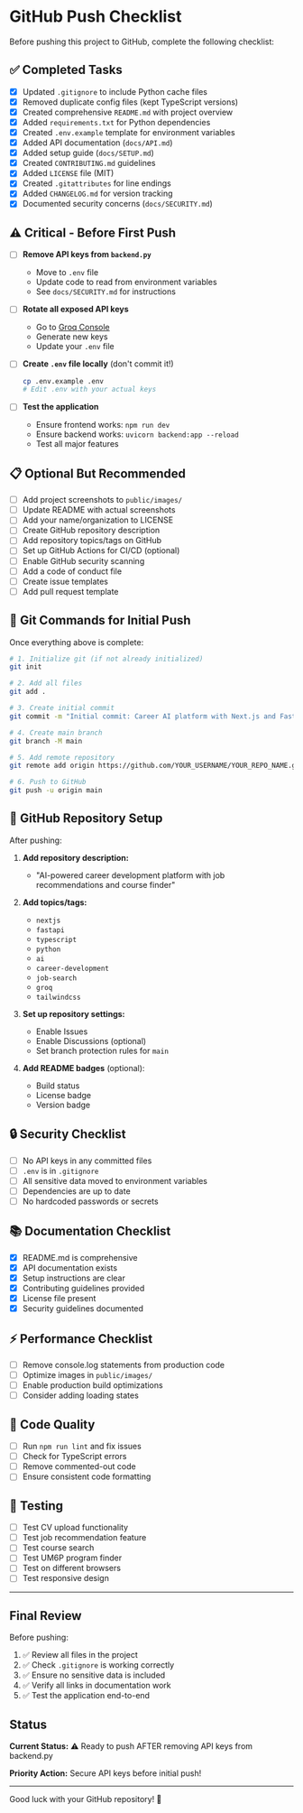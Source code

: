 # GitHub Push Checklist

Before pushing this project to GitHub, complete the following checklist:

## ✅ Completed Tasks

- [x] Updated `.gitignore` to include Python cache files
- [x] Removed duplicate config files (kept TypeScript versions)
- [x] Created comprehensive `README.md` with project overview
- [x] Added `requirements.txt` for Python dependencies
- [x] Created `.env.example` template for environment variables
- [x] Added API documentation (`docs/API.md`)
- [x] Added setup guide (`docs/SETUP.md`)
- [x] Created `CONTRIBUTING.md` guidelines
- [x] Added `LICENSE` file (MIT)
- [x] Created `.gitattributes` for line endings
- [x] Added `CHANGELOG.md` for version tracking
- [x] Documented security concerns (`docs/SECURITY.md`)

## ⚠️ Critical - Before First Push

- [ ] **Remove API keys from `backend.py`**
  - Move to `.env` file
  - Update code to read from environment variables
  - See `docs/SECURITY.md` for instructions

- [ ] **Rotate all exposed API keys**
  - Go to [Groq Console](https://console.groq.com/)
  - Generate new keys
  - Update your `.env` file

- [ ] **Create `.env` file locally** (don't commit it!)
  ```bash
  cp .env.example .env
  # Edit .env with your actual keys
  ```

- [ ] **Test the application**
  - Ensure frontend works: `npm run dev`
  - Ensure backend works: `uvicorn backend:app --reload`
  - Test all major features

## 📋 Optional But Recommended

- [ ] Add project screenshots to `public/images/`
- [ ] Update README with actual screenshots
- [ ] Add your name/organization to LICENSE
- [ ] Create GitHub repository description
- [ ] Add repository topics/tags on GitHub
- [ ] Set up GitHub Actions for CI/CD (optional)
- [ ] Enable GitHub security scanning
- [ ] Add a code of conduct file
- [ ] Create issue templates
- [ ] Add pull request template

## 🚀 Git Commands for Initial Push

Once everything above is complete:

```bash
# 1. Initialize git (if not already initialized)
git init

# 2. Add all files
git add .

# 3. Create initial commit
git commit -m "Initial commit: Career AI platform with Next.js and FastAPI"

# 4. Create main branch
git branch -M main

# 5. Add remote repository
git remote add origin https://github.com/YOUR_USERNAME/YOUR_REPO_NAME.git

# 6. Push to GitHub
git push -u origin main
```

## 📝 GitHub Repository Setup

After pushing:

1. **Add repository description:**
   - "AI-powered career development platform with job recommendations and course finder"

2. **Add topics/tags:**
   - `nextjs`
   - `fastapi`
   - `typescript`
   - `python`
   - `ai`
   - `career-development`
   - `job-search`
   - `groq`
   - `tailwindcss`

3. **Set up repository settings:**
   - Enable Issues
   - Enable Discussions (optional)
   - Set branch protection rules for `main`

4. **Add README badges** (optional):
   - Build status
   - License badge
   - Version badge

## 🔒 Security Checklist

- [ ] No API keys in any committed files
- [ ] `.env` is in `.gitignore`
- [ ] All sensitive data moved to environment variables
- [ ] Dependencies are up to date
- [ ] No hardcoded passwords or secrets

## 📚 Documentation Checklist

- [x] README.md is comprehensive
- [x] API documentation exists
- [x] Setup instructions are clear
- [x] Contributing guidelines provided
- [x] License file present
- [x] Security guidelines documented

## ⚡ Performance Checklist

- [ ] Remove console.log statements from production code
- [ ] Optimize images in `public/images/`
- [ ] Enable production build optimizations
- [ ] Consider adding loading states

## 🎨 Code Quality

- [ ] Run `npm run lint` and fix issues
- [ ] Check for TypeScript errors
- [ ] Remove commented-out code
- [ ] Ensure consistent code formatting

## 🧪 Testing

- [ ] Test CV upload functionality
- [ ] Test job recommendation feature
- [ ] Test course search
- [ ] Test UM6P program finder
- [ ] Test on different browsers
- [ ] Test responsive design

---

## Final Review

Before pushing:

1. ✅ Review all files in the project
2. ✅ Check `.gitignore` is working correctly
3. ✅ Ensure no sensitive data is included
4. ✅ Verify all links in documentation work
5. ✅ Test the application end-to-end

## Status

**Current Status:** ⚠️ Ready to push AFTER removing API keys from backend.py

**Priority Action:** Secure API keys before initial push!

---

Good luck with your GitHub repository! 🚀
